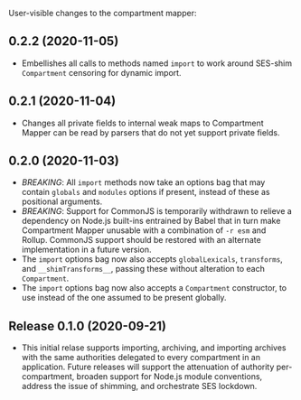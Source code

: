 User-visible changes to the compartment mapper:

## 0.2.2 (2020-11-05)

* Embellishes all calls to methods named `import` to work around SES-shim
  `Compartment` censoring for dynamic import.

## 0.2.1 (2020-11-04)

* Changes all private fields to internal weak maps to Compartment Mapper
  can be read by parsers that do not yet support private fields.

## 0.2.0 (2020-11-03)

* *BREAKING*: All `import` methods now take an options bag that may contain
  `globals` and `modules` options if present, instead of these as positional
  arguments.
* *BREAKING*: Support for CommonJS is temporarily withdrawn to relieve a
  dependency on Node.js built-ins entrained by Babel that in turn make
  Compartment Mapper unusable with a combination of `-r esm` and Rollup.
  CommonJS support should be restored with an alternate implementation in
  a future version.
* The `import` options bag now also accepts `globalLexicals`, `transforms`, and
  `__shimTransforms__`, passing these without alteration to each `Compartment`.
* The `import` options bag now also accepts a `Compartment` constructor, to use
  instead of the one assumed to be present globally.

## Release 0.1.0 (2020-09-21)

* This initial relase supports importing, archiving, and importing archives
  with the same authorities delegated to every compartment in an application.
  Future releases will support the attenuation of authority per-compartment,
  broaden support for Node.js module conventions, address the issue
  of shimming, and orchestrate SES lockdown.

